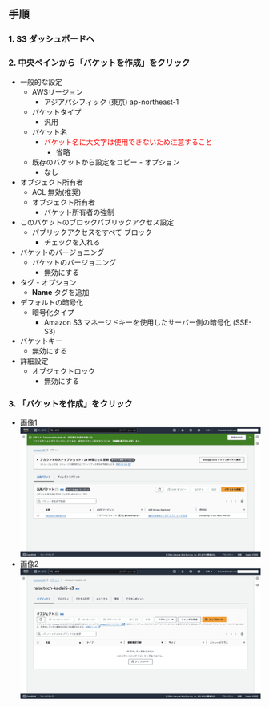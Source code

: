 ## 手順
### 1. S3 ダッシュボードへ

### 2. 中央ペインから「バケットを作成」をクリック
  - 一般的な設定
    - AWSリージョン
      - アジアパシフィック (東京) ap-northeast-1
    - バケットタイプ
      - 汎用
    - バケット名
      - <font color="Red">バケット名に大文字は使用できないため注意すること</font>
        - 省略
    - 既存のバケットから設定をコピー - オプション
      - なし
  - オブジェクト所有者 
    - ACL 無効(推奨)
    - オブジェクト所有者
      - バケット所有者の強制
  - このバケットのブロックパブリックアクセス設定
    - パブリックアクセスをすべて ブロック
      - チェックを入れる
  - バケットのバージョニング
    - バケットのバージョニング
      - 無効にする
  - タグ - オプション
    - **Name** タグを追加
  - デフォルトの暗号化
    - 暗号化タイプ
      - Amazon S3 マネージドキーを使用したサーバー側の暗号化 (SSE-S3)
  - バケットキー
    - 無効にする
  - 詳細設定
    - オブジェクトロック
      - 無効にする

### 3. 「バケットを作成」をクリック
- 画像1
![capture01](./img/capture01.png)
- 画像2
![capture02](./img/capture02.png)
